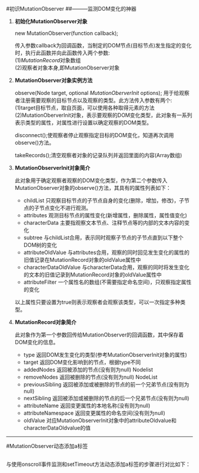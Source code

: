 #初识MutationObserver
##———监测DOM变化的神器

1. <b>初始化MutationObserver对象</b>
   
	new MutationObserver(function callback);

	传入参数callback为回调函数，当制定的DOM节点(目标节点)发生指定的变化时，执行此函数并向此函数传入两个参数:   
	(1)<em>MutationRecord</em>对象数组    
	(2)观察者对象本身,即MutationObserver对象   

2. <b>MutationObserver对象实例方法</b>    

	observe(Node target, optional <em>MutationOberverInit</em> options); 用于给观察者注册需要观察的目标节点以及观察的类型。此方法传入参数有两个:    
	(1)target目标节点，取自页面，可以使用各种取得元素的方法   
	(2)MutationOberverInit对象，表示要观察的DOM变化类型，此对象有一系列表示类型的属性，对属性进行设置以确定观察的DOM类型。
	
	disconnect();使观察者停止观察指定目标的DOM变化，知道再次调用observe()方法。

	takeRecords();清空观察者对象的记录队列并返回里面的内容(Array数组)

3. <b>MutationObserverInit对象简介</b>   

	此对象用于确定观察者观察的DOM变化类型，作为第二个参数传入MutationObserver对象的observe()方法，其具有的属性列表如下：    
	* childList 只观察目标节点的子节点自身的变化(删除，增加，修改)，子节点的子节点变化不进行观测。
	* attributes 观测目标节点的属性变化(新增属性，删除属性，属性值变化)
	* characterData 主要指观察文本节点、注释节点等的内部的文本内容的变化
	* subtree 与childList合用，表示同时观察子节点的子节点直到以下整个DOM树的变化
	* attributeOldValue 与attributes合用，观察的同时回见发生变化的属性的旧值记录在MutationRecord对象的oldValue属性中
	* characterDataOldValue 与characterData合用，观察的同时将发生变化的文本的旧值记录到MutationRecord对象的oldValue属性中
	* attributeFilter 一个属性名的数组(不需要指定命名空间)，只观察指定属性的变化

	以上属性只要设置为true则表示观察者会观察该类型，可以一次指定多种类型。

4. <b>MutationRecord对象简介</b>   

	此对象作为第一个参数回传给MutationObserver的回调函数，其中保存着DOM变化的信息。   
	* type 返回DOM发生变化的类型(参考MutationObserverInit对象的属性)
	* target 返回DOM变化影响到的节点，根据type不同
	* addedNodes 返回被添加的节点(没有则为null) Nodelist
	* removeNodes 返回被删除的节点(没有则为null) NodeList
	* previousSibling 返回被添加或被删除的节点的前一个兄弟节点(没有则为null)
	* nextSibling 返回被添加或被删除的节点的后一个兄弟节点(没有则为null)
	* attributeName 返回变更属性的本地名称(没有则为null)
	* attributeNamespace 返回变更属性的命名空间(没有则为null)
	* oldValue 对应MutationObserverInit对象中的attributeOldvalue和characterDataOldvalue的值

<hr>

#MutationObserver动态添加a标签
##

与使用onscroll事件监测和setTimeout方法动态添加a标签的步骤进行对比如下：
	
